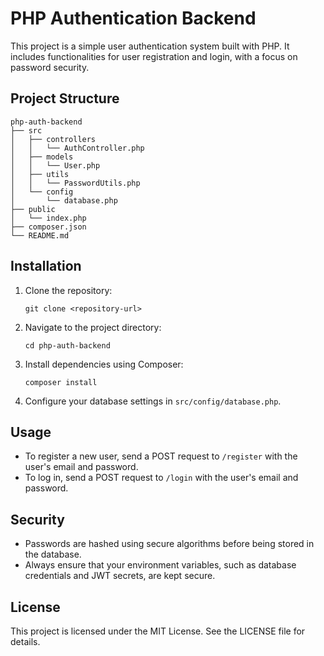 # PHP Authentication Backend

This project is a simple user authentication system built with PHP. It includes functionalities for user registration and login, with a focus on password security.

## Project Structure

```
php-auth-backend
├── src
│   ├── controllers
│   │   └── AuthController.php
│   ├── models
│   │   └── User.php
│   ├── utils
│   │   └── PasswordUtils.php
│   └── config
│       └── database.php
├── public
│   └── index.php
├── composer.json
└── README.md
```

## Installation

1. Clone the repository:
   ```
   git clone <repository-url>
   ```

2. Navigate to the project directory:
   ```
   cd php-auth-backend
   ```

3. Install dependencies using Composer:
   ```
   composer install
   ```

4. Configure your database settings in `src/config/database.php`.

## Usage

- To register a new user, send a POST request to `/register` with the user's email and password.
- To log in, send a POST request to `/login` with the user's email and password.

## Security

- Passwords are hashed using secure algorithms before being stored in the database.
- Always ensure that your environment variables, such as database credentials and JWT secrets, are kept secure.

## License

This project is licensed under the MIT License. See the LICENSE file for details.
